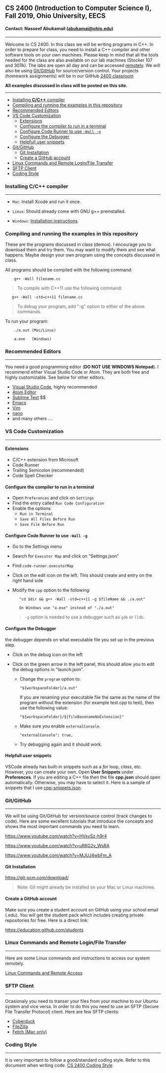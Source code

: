 
 ## CS 2400 (Introduction to Computer Science I), Fall 2019, Ohio University, EECS

 #### Contact: Nasseef Abukamail (abukamai@ohio.edu)

---

  Welcome to CS 2400. In this class we will be writing programs in C++. In order to prepare for class, you need to install a C++ compiler and other software tools on your own machines. Please keep in mind that all the tools needed for the class are also available on our lab machines (Stocker 107 and 307A). The labs are open all day and can be accessed [remotely](#linux-commands-and-remote-loginfile-transfer). We will also be using [Git/GitHub](#gitgithub) for source/version control. Your projects (homework assignments) will be in our GitHub [2400 classroom](https://github.com/2400-fl-19)

  **All examples discussed in class will be posted on this site.**

---

- [Installing **C/C++** compiler](#Installing-CC-compiler)
- [Compiling and running the examples in this repository](#Compiling-and-running-the-examples-in-this-repository)
- [Recommended Editors](#Recommended-Editors)
- [VS Code Customization](#VS-Code-Customization)
  - [Extensions](#Extensions)
  - [Configure the compiler to run in a terminal](#Configure-the-compiler-to-run-in-a-terminal)
  - [Configure Code Runner to use `-Wall -g`](#Configure-Code-Runner-to-use--Wall--g)
  - [Configure the Debugger](#Configure-the-Debugger)
  - [Helpfull user snippets](#Helpfull-user-snippets)
- [Git/GitHub](#GitGitHub)
  - [Git Installation](#Git-Installation)
  - [Create a GitHub account](#Create-a-GitHub-account)
- [Linux Commands and Remote Login/File Transfer](#Linux-Commands-and-Remote-LoginFile-Transfer)
- [SFTP Client](#SFTP-Client)
- [Coding Style](#Coding-Style)

### Installing **C/C++** compiler

---

- `Mac`:
    Install Xcode and run it once.
- `Linux`: Should already come with GNU g++ preinstalled.

- `Windows`: [Installation instructions](docs/installing-minGW.md).

### Compiling and running the examples in this repository

These are the programs discussed in class (demos). I encourage you to download them and try them. You may want to modify them and see what happens. Maybe design your own program using the concepts discussed in class.

All programs should be compiled with the following command:

```console
    g++ -Wall filename.cc
```

> To compile with C++11 use the following command:

```console
   g++ -Wall -std=c++11 filename.cc
```

> To debug your program, add "-g" option to either of the above commands.

To run your program:

```console
    ./a.out (Mac/Linux)

    a.exe   (Windows)
```

### Recommended Editors

---

You need a good programming editor (**DO NOT USE WINDOWS Notepad**). I recommend either Visual Studio Code or Atom. They are both free and highly customizable. See below for other editors.

- [Visual Studio Code](https://code.visualstudio.com/), highly recommended
- [Atom Editor](https://atom.io)
- [Sublime Text](https://www.sublimetext.com) $$
- [Emacs](https://www.gnu.org/software/emacs)
- [Vim](https://www.vim.org)
- [nano](https://www.nano-editor.org/)
- and many others ....

### VS Code Customization

---

#### Extensions

- C/C++ extension from Microsoft
- Code Runner
- Trailing Semicolon (recommended)
- Code Spell Checker

#### Configure the compiler to run in a terminal

- Open `Preferences` and click on `Settings`
- Find the entry called `Run Code Configuration`
- Enable the options:
  - `Run in Terminal`
  - `Save All Files Before Run`
  - `Save File Before Run`

#### Configure Code Runner to use `-Wall -g`

- Go to the Settings menu
- Search for `Executor Map` and click on "Settings.json"
- Find `code-runner.executorMap`
- Click on the edit icon on the left. This should create and entry on the right hand side
- Modify the `cpp` option to the following:

         "cd $dir && g++ -Wall -std=c++11 -g $fileName && ./a.out"

         On Windows use "a.exe" instead of "./a.out"
        

    > `-g` option is needed to use a debugger such as `gdb` or `lldb`.

#### Configure the Debugger

the debugger depends on what executable file you set up in the previous step.

- Click on the debug icon on the left
- Click on the green arrow in the left panel, this should allow you to edit the debug options in "launch.json".

   - Change the `program` option to:

         "${workspaceFolder}/a.out"

        If you are renaming your executable file the same as the name of the program without the extension (for example test.cpp to test), then use the following value:

         "${workspaceFolder}/${fileBasenameNoExtension}"

   - Make sure you enable `externalConsole`.

        ```
        "externalConsole": true,
        ```
   - Try debugging again and it should work.

#### Helpfull user snippets
VSCode already has built-in snippets such as a *for* loop, *class*, etc. However, you can create your own. Open **User Snippets** under **Preferences**. If you are editing a C++ file then the file **cpp.json** should open automatically. Otherwise, you may have to select it. Here is a sample of snippets that I use [cpp-snippets.json](docs/cpp-snippets.json).

### Git/GitHub

---

We will be using Git/GitHub for version/source control (track changes to code). Here are some excellent tutorials that introduce the concepts and shows the most important commands you need to learn.

https://www.youtube.com/watch?v=HVsySz-h9r4 

https://www.youtube.com/watch?v=uR6G2v_WsRA

https://www.youtube.com/watch?v=MJUJ4wbFm_A

#### Git Installation

https://git-scm.com/download/

> Note: Git might already be installed on your Mac or Linux machines.

#### Create a GitHub account

Make sure you create a student account on GitHub using your school email (.edu). You will get the student pack which includes creating private repositories for free. Here is a direct link:

https://education.github.com/students

### Linux Commands and Remote Login/File Transfer

---

Here are some Linux commands and instructions to access our system remotely.

[Linux Commands and Remote Access](docs/linux.md)

### SFTP Client

---

Ocasionaly you need to transer your files from your machine to our Ubuntu system and vice versa. In order to do this you need to use an SFTP (Secure File Transfer Protocol) client. Here are few SFTP clients:

- [Cyberduck](https://cyberduck.io/)
- [FileZilla](https://filezilla-project.org/)
- [Fetch (Mac only)](https://fetchsoftworks.com/)

### Coding Style

---

It is very important to follow a good/standard coding style. Refer to this document when writing code.
[CS 2400 Coding Style](docs/coding-style.md)
